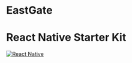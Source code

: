 # EastGate
React Native Starter Kit
===
[![React Native](https://img.shields.io/badge/react%20native-0.30-brightgreen.svg)](https://github.com/facebook/react-native)
